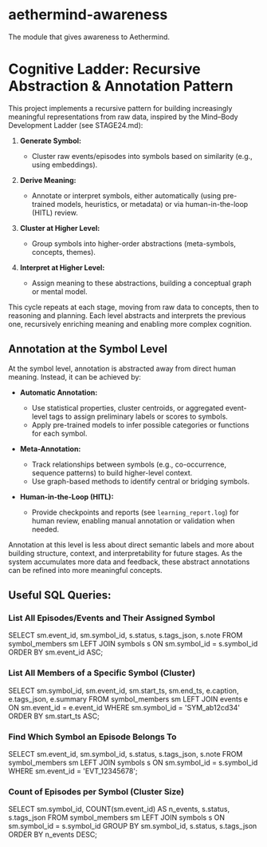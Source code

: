 # aethermind-awareness
The module that gives awareness to Aethermind.

# Cognitive Ladder: Recursive Abstraction & Annotation Pattern

This project implements a recursive pattern for building increasingly meaningful representations from raw data, inspired by the Mind–Body Development Ladder (see STAGE24.md):

1. **Generate Symbol:**
    - Cluster raw events/episodes into symbols based on similarity (e.g., using embeddings).

2. **Derive Meaning:**
    - Annotate or interpret symbols, either automatically (using pre-trained models, heuristics, or metadata) or via human-in-the-loop (HITL) review.

3. **Cluster at Higher Level:**
    - Group symbols into higher-order abstractions (meta-symbols, concepts, themes).

4. **Interpret at Higher Level:**
    - Assign meaning to these abstractions, building a conceptual graph or mental model.

This cycle repeats at each stage, moving from raw data to concepts, then to reasoning and planning. Each level abstracts and interprets the previous one, recursively enriching meaning and enabling more complex cognition.

## Annotation at the Symbol Level

At the symbol level, annotation is abstracted away from direct human meaning. Instead, it can be achieved by:

- **Automatic Annotation:**
  - Use statistical properties, cluster centroids, or aggregated event-level tags to assign preliminary labels or scores to symbols.
  - Apply pre-trained models to infer possible categories or functions for each symbol.

- **Meta-Annotation:**
  - Track relationships between symbols (e.g., co-occurrence, sequence patterns) to build higher-level context.
  - Use graph-based methods to identify central or bridging symbols.

- **Human-in-the-Loop (HITL):**
  - Provide checkpoints and reports (see `learning_report.log`) for human review, enabling manual annotation or validation when needed.

Annotation at this level is less about direct semantic labels and more about building structure, context, and interpretability for future stages. As the system accumulates more data and feedback, these abstract annotations can be refined into more meaningful concepts.


## Useful SQL Queries:

###  List All Episodes/Events and Their Assigned Symbol

SELECT
    sm.event_id,
    sm.symbol_id,
    s.status,
    s.tags_json,
    s.note
FROM
    symbol_members sm
LEFT JOIN
    symbols s ON sm.symbol_id = s.symbol_id
ORDER BY
    sm.event_id ASC;

### List All Members of a Specific Symbol (Cluster)

SELECT
    sm.symbol_id,
    sm.event_id,
    sm.start_ts,
    sm.end_ts,
    e.caption,
    e.tags_json,
    e.summary
FROM
    symbol_members sm
LEFT JOIN
    events e ON sm.event_id = e.event_id
WHERE
    sm.symbol_id = 'SYM_ab12cd34'
ORDER BY
    sm.start_ts ASC;

### Find Which Symbol an Episode Belongs To

SELECT
    sm.event_id,
    sm.symbol_id,
    s.status,
    s.tags_json,
    s.note
FROM
    symbol_members sm
LEFT JOIN
    symbols s ON sm.symbol_id = s.symbol_id
WHERE
    sm.event_id = 'EVT_12345678';

### Count of Episodes per Symbol (Cluster Size)

SELECT
    sm.symbol_id,
    COUNT(sm.event_id) AS n_events,
    s.status,
    s.tags_json
FROM
    symbol_members sm
LEFT JOIN
    symbols s ON sm.symbol_id = s.symbol_id
GROUP BY
    sm.symbol_id, s.status, s.tags_json
ORDER BY
    n_events DESC;